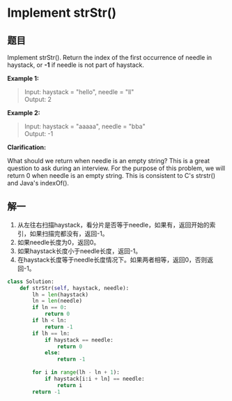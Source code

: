 # Implement strStr()

## 题目
Implement strStr().
Return the index of the first occurrence of needle in haystack, or **-1** if needle is not part of haystack.

**Example 1:**

> Input: haystack = "hello", needle = "ll"  
> Output: 2

**Example 2:**

> Input: haystack = "aaaaa", needle = "bba"  
>Output: -1

**Clarification:**

What should we return when needle is an empty string? This is a great question to ask during an interview.
For the purpose of this problem, we will return 0 when needle is an empty string. This is consistent to C's strstr() and Java's indexOf().

## 解一

1. 从左往右扫描haystack，看分片是否等于needle，如果有，返回开始的索引，如果扫描完都没有，返回-1。
2. 如果needle长度为0，返回0。
3. 如果haystack长度小于needle长度，返回-1。
4. 在haystack长度等于needle长度情况下。如果两者相等，返回0，否则返回-1。

```python
class Solution:
    def strStr(self, haystack, needle):
        lh = len(haystack)
        ln = len(needle)
        if ln == 0:
            return 0
        if lh < ln:
            return -1
        if lh == ln:
            if haystack == needle:
                return 0
            else:
                return -1
       
        for i in range(lh - ln + 1):
            if haystack[i:i + ln] == needle:
                return i
        return -1
```